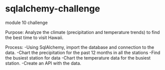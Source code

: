 # sqlalchemy-challenge
module 10 challenge

 Purpose: Analyze the climate (precipitation and temperature trends) to find the best time to visit Hawaii.

 Process:
 -Using SqlAlchemy, import the database and connection to the data.
 -Chart the precipitation for the past 12 months in all the stations
 -Find the busiest station for data
 -Chart the temperature data for the busiest station.
 -Create an API with the data.
